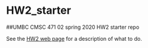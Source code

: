 # HW2_starter
##UMBC CMSC 471 02 spring 2020 HW2 starter repo

See the
[HW2 web page](https://www.csee.umbc.edu/courses/undergraduate/471/spring20/02/hw/HW2/)
for a description of what to do.


